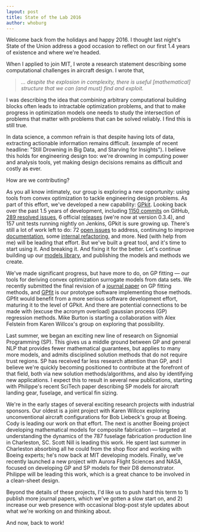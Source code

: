 ```yaml
---
layout: post
title: State of the Lab 2016
author: whoburg
---
```


Welcome back from the holidays and happy 2016. I thought last night's State of the Union address a good occasion to reflect on our first 1.4 years of existence and where we're headed.

When I applied to join MIT, I wrote a research statement describing some computational challenges in aircraft design. I wrote that,
> <em>... despite the explosion in complexity, there is useful [mathematical] structure that we can (and must) find and exploit.</em>

I was describing the idea that combining arbitrary computational building blocks often leads to intractable optimization problems, and that to make progress in optimization models one needs to study the intersection of problems that matter with problems that can be solved reliably. I find this is still true.

In data science, a common refrain is that despite having lots of data, extracting actionable information remains difficult. (example of recent headline:  "Still Drowning in Big Data, and Starving for Insights"). I believe this holds for engineering design too: we're drowning in computing power and analysis tools, yet making design decisions remains as difficult and costly as ever.

How are we contributing?

As you all know intimately, our group is exploring a new opportunity: using tools from convex optimization to tackle engineering design problems. As part of this effort, we've developed a new capability:
[GPkit](http://github.com/convexopt/gpkit).
Looking back over the past 1.5 years of development, including
[1150 commits](http://github.com/convexopt/gpkit/commits/master)
on GitHub,
[289 resolved issues](http://github.com/convexopt/gpkit/issues?q=is:issue+is:closed),
6 official [releases](http://github.com/convexopt/gpkit/releases) (we're now at version 0.3.4),
and 157 unit tests running nightly on Jenkins, GPkit is sure growing up. There's still a lot of work left to do: 72
[open issues](http://github.com/convexopt/gpkit/issues) to address,
continuing to improve [documentation](http://gpkit.readthedocs.org/en/latest/), some [internal refactoring](http://github.com/convexopt/gpkit/pull/493),
and more. Ned (with help from me) will be leading that effort. But we've built a great tool, and it's time to start using it. And breaking it. And fixing it for the better. Let's continue building up our
[models library](http://github.com/aeroa/gpkit-models),
and publishing the models and methods we create.

We've made significant progress, but have more to do, on GP fitting — our tools for deriving convex optimization surrogate models from data sets. We recently submitted the final revision of a [journal paper](http://web.mit.edu/~whoburg/www/papers/gp_fitting.pdf) on GP fitting methods, and [GPfit](http://github.com/convexopt/gpfit) is our prototype software implementing those methods. GPfit would benefit from a more serious software development effort, maturing it to the level of GPkit. And there are potential connections to be made with (excuse the acronym overload) gaussian process (GP) regression methods. Mike Burton is starting a collaboration with Alex Felstein from Karen Willcox's group on exploring that possibility.

Last summer, we began an exciting new line of research on Signomial Programming (SP). This gives us a middle ground between GP and general NLP that provides fewer mathematical guarantees, but applies to many more models, and admits disciplined solution methods that do not require trust regions. SP has received far less research attention than GP, and I believe we're quickly becoming positioned to contribute at the forefront of that field, both via new solution methods/algorithms, and also by identifying new applications. I expect this to result in several new publications, starting with Philippe's recent SciTech paper describing SP models for aircraft landing gear, fuselage, and vertical fin sizing.

We're in the early stages of several exciting research projects with industrial sponsors. Our oldest is a joint project with Karen Willcox exploring unconventional aircraft configurations for Bob Liebeck's group at Boeing. Cody is leading our work on that effort. The next is another Boeing project developing mathematical models for composite fabrication — targeted at understanding the dynamics of the 787 fuselage fabrication production line in Charleston, SC. Scott Nill is leading this work. He spent last summer in Charleston absorbing all he could from the shop floor and working with Boeing experts; he's now back at MIT developing models. Finally, we've recently launched a new project with Aurora Flight Sciences and NASA, focused on developing GP and SP models for their D8 demonstrator. Philippe will be leading this work, which is a great chance to be involved in a clean-sheet design.

Beyond the details of these projects, I'd like us to push hard this term to 1) publish more journal papers, which we've gotten a slow start on, and 2) increase our web presence with occasional blog-post style updates about what we're working on and thinking about.

And now, back to work!
